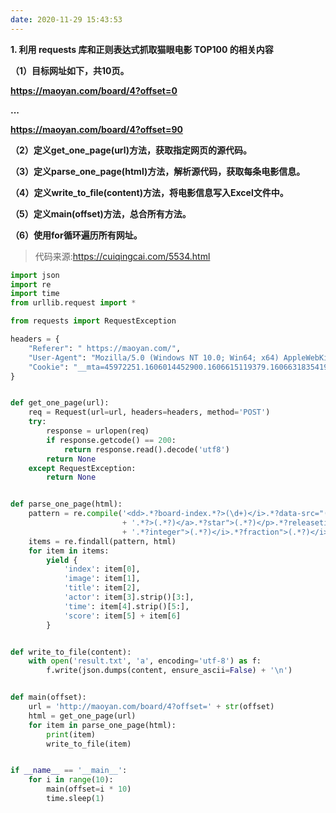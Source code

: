 ```yaml
---
date: 2020-11-29 15:43:53
---
```


**1. 利用 requests 库和正则表达式抓取猫眼电影 TOP100 的相关内容**

**（1）目标网址如下，共10页。**

**https://maoyan.com/board/4?offset=0**

**\...**

**https://maoyan.com/board/4?offset=90**

**（2）定义get_one_page(url)方法，获取指定网页的源代码。**

**（3）定义parse_one_page(html)方法，解析源代码，获取每条电影信息。**

**（4）定义write_to_file(content)方法，将电影信息写入Excel文件中。**

**（5）定义main(offset)方法，总合所有方法。**

**（6）使用for循环遍历所有网址。**

> 代码来源:https://cuiqingcai.com/5534.html
```python
import json
import re
import time
from urllib.request import *

from requests import RequestException

headers = {
    "Referer": " https://maoyan.com/",
    "User-Agent": "Mozilla/5.0 (Windows NT 10.0; Win64; x64) AppleWebKit/537.36 (KHTML, like Gecko) Chrome/87.0.4280.66 Safari/537.36",
    "Cookie": "__mta=45972251.1606014452900.1606615119379.1606631835419.4; uuid_n_v=v1; uuid=DBD7D8402C6F11EB93BE23BC366A55E54D26C2D4CCE34EC4BDEA3E12C1ED449F; _lxsdk_cuid=175edebc406c8-06d4de9738acbe-c791e37-144000-175edebc407c8; _lxsdk=DBD7D8402C6F11EB93BE23BC366A55E54D26C2D4CCE34EC4BDEA3E12C1ED449F; __mta=45972251.1606014452900.1606615119379.1606615131628.4; _csrf=66c0cedff7570c32010c1afbf2a195e3ffc85f5bca744e9c39afab3861162ed4; _lxsdk_s=17612b846fe-38c-df2-ee0%7C%7C2"
}


def get_one_page(url):
    req = Request(url=url, headers=headers, method='POST')
    try:
        response = urlopen(req)
        if response.getcode() == 200:
            return response.read().decode('utf8')
        return None
    except RequestException:
        return None


def parse_one_page(html):
    pattern = re.compile('<dd>.*?board-index.*?>(\d+)</i>.*?data-src="(.*?)".*?name"><a'
                         + '.*?>(.*?)</a>.*?star">(.*?)</p>.*?releasetime">(.*?)</p>'
                         + '.*?integer">(.*?)</i>.*?fraction">(.*?)</i>.*?</dd>', re.S)
    items = re.findall(pattern, html)
    for item in items:
        yield {
            'index': item[0],
            'image': item[1],
            'title': item[2],
            'actor': item[3].strip()[3:],
            'time': item[4].strip()[5:],
            'score': item[5] + item[6]
        }


def write_to_file(content):
    with open('result.txt', 'a', encoding='utf-8') as f:
        f.write(json.dumps(content, ensure_ascii=False) + '\n')


def main(offset):
    url = 'http://maoyan.com/board/4?offset=' + str(offset)
    html = get_one_page(url)
    for item in parse_one_page(html):
        print(item)
        write_to_file(item)


if __name__ == '__main__':
    for i in range(10):
        main(offset=i * 10)
        time.sleep(1)
```